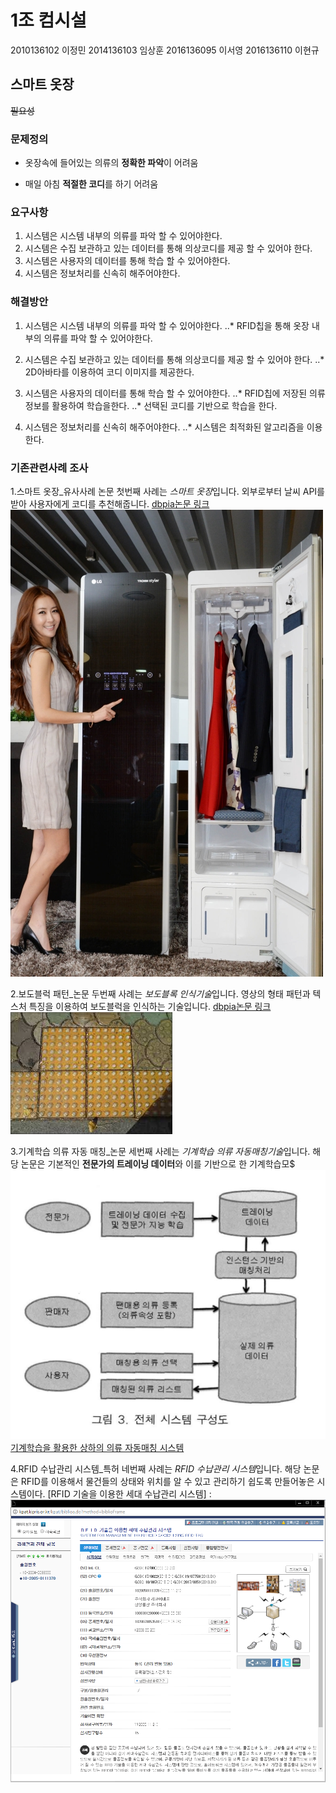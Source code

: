 # 1조 컴시설
2010136102 이정민
2014136103 임상훈
2016136095 이서영
2016136110 이현규

## 스마트 옷장

~~필요성~~

### 문제정의

* 옷장속에 들어있는 의류의 **정확한 파악**이 어려움
- 매일 아침 **적절한 코디**를 하기 어려움

### 요구사항

1. 시스템은 시스템 내부의 의류를 파악 할 수 있어야한다.
2. 시스템은 수집 보관하고 있는 데이터를 통해 의상코디를 제공 할 수 있어야 한다.
3. 시스템은 사용자의 데이터를 통해 학습 할 수 있어야한다.
4. 시스템은 정보처리를 신속히 해주어야한다.


### 해결방안

1. 시스템은 시스템 내부의 의류를 파악 할 수 있어야한다.
..* RFID칩을 통해  옷장 내부의 의류를 파악 할 수 있어야한다.

2. 시스템은 수집 보관하고 있는 데이터를 통해 의상코디를 제공 할 수 있어야 한다.
..* 2D아바타를 이용하여 코디 이미지를 제공한다.

3. 시스템은 사용자의 데이터를 통해 학습 할 수 있어야한다.
..* RFID칩에 저장된 의류 정보를 활용하여 학습을한다.
..* 선택된 코디를 기반으로 학습을 한다.

4. 시스템은 정보처리를 신속히 해주어야한다.
..* 시스템은 최적화된 알고리즘을 이용한다.

                                
### 기존관련사례 조사
1.스마트 옷장_유사사례 논문
 첫번째 사례는 *스마트 옷장*입니다.
외부로부터 날씨 API를 받아 사용자에게 코디를 추천해줍니다.
[dbpia논문 링크](http://insight.dbpia.co.kr/metrics.do?nodedId=NODE06554464)
![연관이미지](./img/closet.jpg)

2.보도블럭 패턴_논문
 두번째 사례는 *보도블록 인식기술*입니다.
영상의 형태 패턴과 텍스처 특징을 이용하여 보도블럭을 인식하는 기술입니다.
[dbpia논문 링크](http://www.dbpia.co.kr/Journal/ArticleDetail/NODE01908129)
![연관이미지](./img/block.jpeg)

3.기계학습 의류 자동 매칭_논문
 세번째 사례는 *기계학습 의류 자동매칭기술*입니다.
해당 논문은 기본적인 **전문가의 트레이닝 데이터**와 이를 기반으로 한 기계학습모$
![IMAGE](./img/MachineTraining.png)
[기계학습을 활용한 상하의 의류 자동매칭 시스템](http://insight.dbpia.co.kr/article/metrics.do?nodeId=NODE01595278)

4.RFID 수납관리 시스템_특허
 네번째 사례는 *RFID 수납관리 시스템*입니다.
해당 논문은 RFID를 이용해서 물건들의 상태와 위치를 알 수 있고 관리하기 쉽도록 만들어놓은 시스템이다.
[RFID 기술을 이용한 세대 수납관리 시스템] : ![IMAGE](./img/RFID.png)
